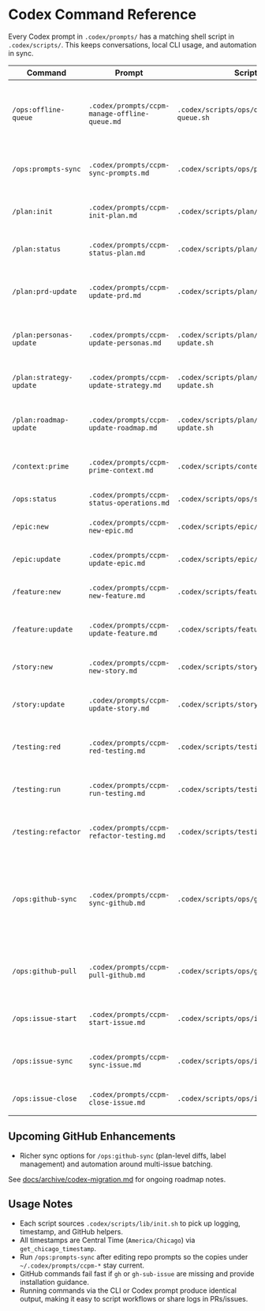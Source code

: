 # Codex Command Reference

Every Codex prompt in `.codex/prompts/` has a matching shell script in `.codex/scripts/`. This keeps conversations, local CLI usage, and automation in sync.

| Command | Prompt | Script | Purpose |
| --- | --- | --- | --- |
| `/ops:offline-queue` | `.codex/prompts/ccpm-manage-offline-queue.md` | `.codex/scripts/ops/offline-queue.sh` | Inspect/export (`--export`), replay (filters: `--epic`, `--type`, `--force`, `--prune`, `--report`), or clear `.codex/product-plan/offline-sync-queue.log`. |
| `/ops:prompts-sync` | `.codex/prompts/ccpm-sync-prompts.md` | `.codex/scripts/ops/prompts-sync.sh` | Copy `ccpm-*` prompts into `~/.codex/prompts/` so Codex CLI can discover them. |
| `/plan:init` | `.codex/prompts/ccpm-init-plan.md` | `.codex/scripts/plan/init.sh` | Validate the existing product plan, enforce `gh` + `gh-sub-issue`, and record a revision entry. |
| `/plan:status` | `.codex/prompts/ccpm-status-plan.md` | `.codex/scripts/plan/status.sh` | Summarize product stats (epics, features, stories) plus revision data. |
| `/plan:prd-update` | `.codex/prompts/ccpm-update-prd.md` | `.codex/scripts/plan/prd-update.sh` | Update PRD metadata/overview fields, manage goal lists, and append revision entries. |
| `/plan:personas-update` | `.codex/prompts/ccpm-update-personas.md` | `.codex/scripts/plan/personas-update.sh` | Merge persona/buyer/influencer data by id/role and record revisions. |
| `/plan:strategy-update` | `.codex/prompts/ccpm-update-strategy.md` | `.codex/scripts/plan/strategy-update.sh` | Update strategic goals/choices/themes, commercialization notes, and log revisions. |
| `/plan:roadmap-update` | `.codex/prompts/ccpm-update-roadmap.md` | `.codex/scripts/plan/roadmap-update.sh` | Merge roadmap metadata, horizons, risks, and questions with revision logging. |
| `/context:prime` | `.codex/prompts/ccpm-prime-context.md` | `.codex/scripts/context/prime.sh` | Prime a Codex session with plan highlights, revisions, and epics/feature snapshots. |
| `/ops:status` | `.codex/prompts/ccpm-status-operations.md` | `.codex/scripts/ops/status.sh` | Show operational metrics and data-quality flags. |
| `/epic:new` | `.codex/prompts/ccpm-new-epic.md` | `.codex/scripts/epic/new.sh` | Scaffold a new epic YAML with sequential IDs and revision logging. |
| `/epic:update` | `.codex/prompts/ccpm-update-epic.md` | `.codex/scripts/epic/update.sh` | Edit existing epic metadata/overview fields. |
| `/feature:new` | `.codex/prompts/ccpm-new-feature.md` | `.codex/scripts/feature/new.sh` | Add a feature under an epic (auto IDs, timestamping). |
| `/feature:update` | `.codex/prompts/ccpm-update-feature.md` | `.codex/scripts/feature/update.sh` | Update feature overview metadata (description, user value, priority, facilitator). |
| `/story:new` | `.codex/prompts/ccpm-new-story.md` | `.codex/scripts/story/new.sh` | Create a user story with full metadata and log the change. |
| `/story:update` | `.codex/prompts/ccpm-update-story.md` | `.codex/scripts/story/update.sh` | Update story metadata and rewrite acceptance criteria using `--acceptance "ID|Given|When|Then"`. |
| `/testing:red` | `.codex/prompts/ccpm-red-testing.md` | `.codex/scripts/testing/red.sh` | Run a targeted command expecting failure, confirm red phase, and journal the result. |
| `/testing:run` | `.codex/prompts/ccpm-run-testing.md` | `.codex/scripts/testing/run.sh` | Execute tests, log output under `tests/logs/`, and stamp execution windows in Central Time. |
| `/testing:refactor` | `.codex/prompts/ccpm-refactor-testing.md` | `.codex/scripts/testing/refactor.sh` | Verify the suite stays green during refactor/cleanup and journal the success. |
| `/ops:github-sync` | `.codex/prompts/ccpm-sync-github.md` | `.codex/scripts/ops/github-sync.sh` | Preview/apply GitHub updates with type filters, cached `--diff`, label add/remove flags, `--select` filtering, JSON `--report`, and `--local-only` plan-only updates (skips logged to `offline-sync-queue.log`). |
| `/ops:github-pull` | `.codex/prompts/ccpm-pull-github.md` | `.codex/scripts/ops/github-pull.sh` | Refresh plan metadata from existing GitHub issues (`--apply`, `--local-only`, `--note`, `--type`, `--epic`). |
| `/ops:issue-start` | `.codex/prompts/ccpm-start-issue.md` | `.codex/scripts/ops/issue-start.sh` | Mark an issue in progress, append to the local log, and optionally assign via GitHub. |
| `/ops:issue-sync` | `.codex/prompts/ccpm-sync-issue.md` | `.codex/scripts/ops/issue-sync.sh` | Record progress notes, refresh timestamps, and optionally comment on the GitHub issue. |
| `/ops:issue-close` | `.codex/prompts/ccpm-close-issue.md` | `.codex/scripts/ops/issue-close.sh` | Close the issue, set local status to `done`, and log completion details. |

## Upcoming GitHub Enhancements

- Richer sync options for `/ops:github-sync` (plan-level diffs, label management) and automation around multi-issue batching.

See [docs/archive/codex-migration.md](docs/archive/codex-migration.md#upcoming-github-command-design) for ongoing roadmap notes.

## Usage Notes

- Each script sources `.codex/scripts/lib/init.sh` to pick up logging, timestamp, and GitHub helpers.
- All timestamps are Central Time (`America/Chicago`) via `get_chicago_timestamp`.
- Run `/ops:prompts-sync` after editing repo prompts so the copies under `~/.codex/prompts/ccpm-*` stay current.
- GitHub commands fail fast if `gh` or `gh-sub-issue` are missing and provide installation guidance.
- Running commands via the CLI or Codex prompt produce identical output, making it easy to script workflows or share logs in PRs/issues.
